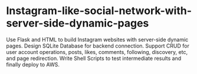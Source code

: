 # Instagram-like-social-network-with-server-side-dynamic-pages

Use Flask and HTML to build Instagram websites with server-side dynamic pages. Design SQLite Database for backend connection. Support CRUD for user account operations, posts, likes, comments, following, discovery, etc, and page redirection. Write Shell Scripts to test intermediate results and finally deploy to AWS.
